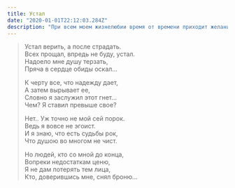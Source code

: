 ```yaml
---
title: Устал
date: "2020-01-01T22:12:03.284Z"
description: "При всем моем жизнелюбии время от времени приходит желание писать о наболевшем. Вспоминаю детство, яркие моменты из моей жизни в родном городе, когда я был еще совсем ребенком. Данные строки просто отражают мой взгляд на состояние современного общества, которое потускнело в морально-нравственном плане."
---
```


>  Устал верить, а после страдать. </br>
>  Всех прощал, впредь не буду, устал. </br>
>  Надоело мне душу терзать, </br>
>  Пряча в сердце обиды оскал... </br>
>  
>  К черту все, что надежду дает, </br>
>  А затем вырывает ее, </br>
>  Словно я заслужил этот гнет... </br>
>  Чем? Я ставил превыше свое? </br>
>  
>  Нет.. Уж точно не мой сей порок. </br>
>  Ведь я вовсе не эгоист. </br>
>  И я знаю, что есть судьбы рок, </br>
>  Что душою во многом не чист. </br>
>  
>  Но людей, кто со мной до конца, </br>
>  Вопреки недостаткам ценю, </br>
>  Я не дам потерять тем лица, </br>
>  Кто, доверившись мне, снял броню... </br>